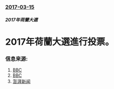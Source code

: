 ### [2017-03-15](/news/2017/03/15/index.md)

##### 2017年荷蘭大選
# 2017年荷蘭大選進行投票。 




### 信息来源:

1. [BBC](http://www.bbc.co.uk/news/world-europe-39275194)
2. [BBC](http://www.bbc.com/news/world-europe-39275194)
3. [澎湃新闻](http://m.thepaper.cn/newsDetail_forward_1640383)

